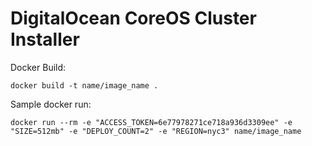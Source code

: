 DigitalOcean CoreOS Cluster Installer
===================
Docker Build:

`docker build -t name/image_name .`


Sample docker run:

`docker run --rm -e "ACCESS_TOKEN=6e77978271ce718a936d3309ee" -e "SIZE=512mb" -e "DEPLOY_COUNT=2" -e "REGION=nyc3" name/image_name`
